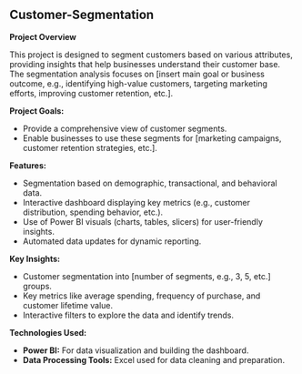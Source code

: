 ## Customer-Segmentation

**Project Overview**

This project is designed to segment customers based on various attributes, providing insights that help businesses understand their customer base. The segmentation analysis focuses on [insert main goal or business outcome, e.g., identifying high-value customers, targeting marketing efforts, improving customer retention, etc.].

**Project Goals:**

* Provide a comprehensive view of customer segments.
* Enable businesses to use these segments for [marketing campaigns, customer retention strategies, etc.].

**Features:**

* Segmentation based on demographic, transactional, and behavioral data.
* Interactive dashboard displaying key metrics (e.g., customer distribution, spending behavior, etc.).
* Use of Power BI visuals (charts, tables, slicers) for user-friendly insights.
* Automated data updates for dynamic reporting.

**Key Insights:**

* Customer segmentation into [number of segments, e.g., 3, 5, etc.] groups.
* Key metrics like average spending, frequency of purchase, and customer lifetime value.
* Interactive filters to explore the data and identify trends.

**Technologies Used:**

* **Power BI:** For data visualization and building the dashboard.
* **Data Processing Tools:** Excel used for data cleaning and preparation.
